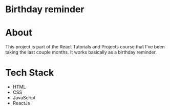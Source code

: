 # Birthday reminder

# About
This project is part of the React Tutorials and Projects course that I've been taking the last couple months. It works basically as a birthday reminder.

# Tech Stack
<ul>
<li>HTML
<li>CSS
<li>JavaScript
<li>ReactJs
  </ul>
